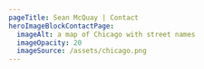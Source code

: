 ```yaml
---
pageTitle: Sean McQuay | Contact
heroImageBlockContactPage:
  imageAlt: a map of Chicago with street names
  imageOpacity: 20
  imageSource: /assets/chicago.png
---
```


